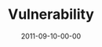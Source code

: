 ---
layout: message
category: message
series: "Everyday Friends"
title: "Vulnerability"
date: 2011-09-10-00-00
message_id: 691
program: "http://s3.amazonaws.com/crossroads-media/documents/09_10-11_11Program.pdf"
description: "Brian Tome talks about the power of vulnerability."
video: "http://s3.amazonaws.com/crossroads-media/messages/video/everydayfriends01.mp4"
video-duration: "35:32"
yt-embed-url: "//www.youtube.com/embed/83PzAD9ZrmU"
video-image: "http://s3.amazonaws.com/crossroads-media/images/everydayfriends01_still.jpg"
audio: "http://s3.amazonaws.com/crossroads-media/messages/audio/everydayfriends01.mp3"
audio-duration: "35:28"
tag: 
 - program
 - tome
 - friendship
 - serving
 - vulnerability
explicit: false
---